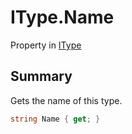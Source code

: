 # IType.Name

Property in [IType](/api/csharp/yarn.itype.md)

## Summary


Gets the name of this type.


```csharp
string Name { get; }
```

